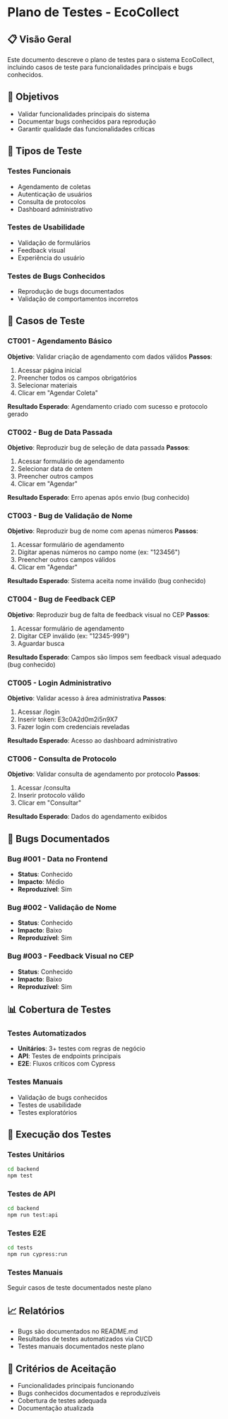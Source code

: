 # Plano de Testes - EcoCollect

## 📋 Visão Geral

Este documento descreve o plano de testes para o sistema EcoCollect, incluindo casos de teste para funcionalidades principais e bugs conhecidos.

## 🎯 Objetivos

- Validar funcionalidades principais do sistema
- Documentar bugs conhecidos para reprodução
- Garantir qualidade das funcionalidades críticas

## 🧪 Tipos de Teste

### Testes Funcionais
- Agendamento de coletas
- Autenticação de usuários
- Consulta de protocolos
- Dashboard administrativo

### Testes de Usabilidade
- Validação de formulários
- Feedback visual
- Experiência do usuário

### Testes de Bugs Conhecidos
- Reprodução de bugs documentados
- Validação de comportamentos incorretos

## 📝 Casos de Teste

### CT001 - Agendamento Básico
**Objetivo**: Validar criação de agendamento com dados válidos
**Passos**:
1. Acessar página inicial
2. Preencher todos os campos obrigatórios
3. Selecionar materiais
4. Clicar em "Agendar Coleta"

**Resultado Esperado**: Agendamento criado com sucesso e protocolo gerado

### CT002 - Bug de Data Passada
**Objetivo**: Reproduzir bug de seleção de data passada
**Passos**:
1. Acessar formulário de agendamento
2. Selecionar data de ontem
3. Preencher outros campos
4. Clicar em "Agendar"

**Resultado Esperado**: Erro apenas após envio (bug conhecido)

### CT003 - Bug de Validação de Nome
**Objetivo**: Reproduzir bug de nome com apenas números
**Passos**:
1. Acessar formulário de agendamento
2. Digitar apenas números no campo nome (ex: "123456")
3. Preencher outros campos válidos
4. Clicar em "Agendar"

**Resultado Esperado**: Sistema aceita nome inválido (bug conhecido)

### CT004 - Bug de Feedback CEP
**Objetivo**: Reproduzir bug de falta de feedback visual no CEP
**Passos**:
1. Acessar formulário de agendamento
2. Digitar CEP inválido (ex: "12345-999")
3. Aguardar busca

**Resultado Esperado**: Campos são limpos sem feedback visual adequado (bug conhecido)

### CT005 - Login Administrativo
**Objetivo**: Validar acesso à área administrativa
**Passos**:
1. Acessar /login
2. Inserir token: E3c0A2d0m2i5n9X7
3. Fazer login com credenciais reveladas

**Resultado Esperado**: Acesso ao dashboard administrativo

### CT006 - Consulta de Protocolo
**Objetivo**: Validar consulta de agendamento por protocolo
**Passos**:
1. Acessar /consulta
2. Inserir protocolo válido
3. Clicar em "Consultar"

**Resultado Esperado**: Dados do agendamento exibidos

## 🐛 Bugs Documentados

### Bug #001 - Data no Frontend
- **Status**: Conhecido
- **Impacto**: Médio
- **Reproduzível**: Sim

### Bug #002 - Validação de Nome
- **Status**: Conhecido
- **Impacto**: Baixo
- **Reproduzível**: Sim

### Bug #003 - Feedback Visual no CEP
- **Status**: Conhecido
- **Impacto**: Baixo
- **Reproduzível**: Sim

## 📊 Cobertura de Testes

### Testes Automatizados
- **Unitários**: 3+ testes com regras de negócio
- **API**: Testes de endpoints principais
- **E2E**: Fluxos críticos com Cypress

### Testes Manuais
- Validação de bugs conhecidos
- Testes de usabilidade
- Testes exploratórios

## 🔄 Execução dos Testes

### Testes Unitários
```bash
cd backend
npm test
```

### Testes de API
```bash
cd backend
npm run test:api
```

### Testes E2E
```bash
cd tests
npm run cypress:run
```

### Testes Manuais
Seguir casos de teste documentados neste plano

## 📈 Relatórios

- Bugs são documentados no README.md
- Resultados de testes automatizados via CI/CD
- Testes manuais documentados neste plano

## 🎯 Critérios de Aceitação

- Funcionalidades principais funcionando
- Bugs conhecidos documentados e reproduzíveis
- Cobertura de testes adequada
- Documentação atualizada